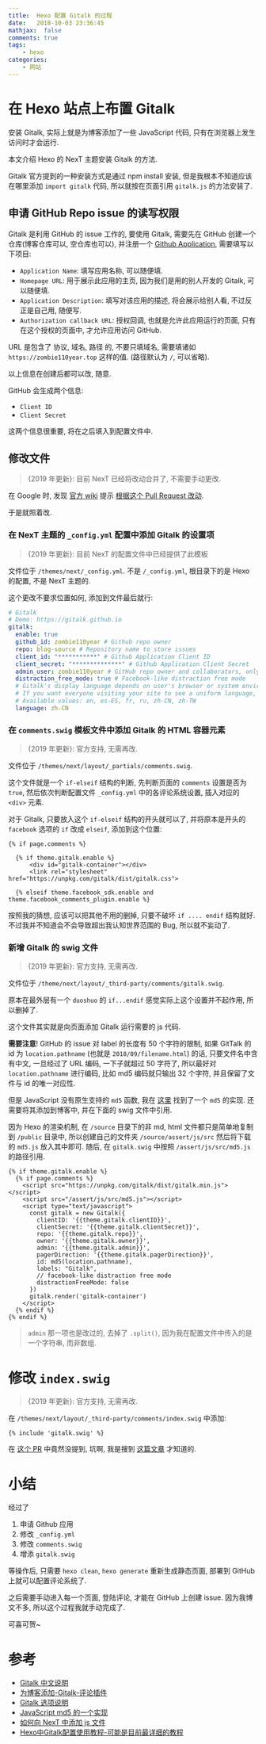 ```yaml
---
title:  Hexo 配置 Gitalk 的过程
date:   2018-10-03 23:36:45
mathjax:  false
comments: true
tags:
    - hexo
categories:
    - 网站
---
```


# 在 Hexo 站点上布置 Gitalk

安装 Gitalk, 实际上就是为博客添加了一些 JavaScript 代码, 只有在浏览器上发生访问时才会运行.

本文介绍 Hexo 的 NexT 主题安装 Gitalk 的方法.

Gitalk 官方提到的一种安装方式是通过 npm install 安装, 但是我根本不知道应该在哪里添加 `import gitalk` 代码, 所以就按在页面引用 `gitalk.js` 的方法安装了.

<!--more-->

## 申请 GitHub Repo issue 的读写权限

Gitalk 是利用 GitHub 的 issue 工作的, 要使用 Gitalk, 需要先在 GitHub 创建一个仓库(博客仓库可以, 空仓库也可以), 并注册一个 [Github Application](https://github.com/settings/applications/new), 需要填写以下项目:

- `Application Name`: 填写应用名称, 可以随便填.
- `Homepage URL`: 用于展示此应用的主页, 因为我们是用的别人开发的 Gitalk, 可以随便填.
- `Application Description`: 填写对该应用的描述, 将会展示给别人看, 不过反正是自己用, 随便写.
- `Authorization callback URL`: 授权回调, 也就是允许此应用运行的页面, 只有在这个授权的页面中, 才允许应用访问 GitHub.

URL 是包含了 协议, 域名, 路径 的, 不要只填域名, 需要填诸如 `https://zombie110year.top` 这样的值.
(路径默认为 `/`, 可以省略).

以上信息在创建后都可以改, 随意.

GitHub 会生成两个信息:

- `Client ID`
- `Client Secret`

这两个信息很重要, 将在之后填入到配置文件中.

## 修改文件

> {2019 年更新}: 目前 NexT 已经将改动合并了, 不需要手动更改.

在 Google 时, 发现 [官方 wiki](https://github.com/gitalk/gitalk/wiki/在hexo-next主题上使用gitalk) 提示 [根据这个 Pull Request 改动](https://github.com/iissnan/hexo-theme-next/pull/1814/files).

于是就照着改.

### 在 NexT 主题的 `_config.yml` 配置中添加 Gitalk 的设置项

> {2019 年更新}: 目前 NexT 的配置文件中已经提供了此模板

文件位于 `/themes/next/_config.yml`. 不是 `/_config.yml`, 根目录下的是 Hexo 的配置, 不是 NexT 主题的.

这个更改不要求位置如何, 添加到文件最后就行:

```yml
# Gitalk
# Demo: https://gitalk.github.io
gitalk:
  enable: true
  github_id: zombie110year # Github repo owner
  repo: blog-source # Repository name to store issues
  client_id: "***********" # Github Application Client ID
  client_secret: "**************" # Github Application Client Secret
  admin_user: zombie110year # GitHub repo owner and collaborators, only these guys can initialize github issues
  distraction_free_mode: true # Facebook-like distraction free mode
  # Gitalk's display language depends on user's browser or system environment
  # If you want everyone visiting your site to see a uniform language, you can set a force language value
  # Available values: en, es-ES, fr, ru, zh-CN, zh-TW
  language: zh-CN
```

### 在 `comments.swig` 模板文件中添加 Gitalk 的 HTML 容器元素

> {2019 年更新}: 官方支持, 无需再改.

文件位于 `/themes/next/layout/_partials/comments.swig`.

这个文件就是一个 `if-elseif` 结构的判断, 先判断页面的 `comments` 设置是否为 `true`, 然后依次判断配置文件 `_config.yml` 中的各评论系统设置, 插入对应的 `<div>` 元素.

对于 Gitalk, 只要放入这个 `if-elseif` 结构的开头就可以了, 并将原本是开头的 `facebook` 选项的 `if` 改成 `elseif`, 添加到这个位置:

```swig
{% if page.comments %}

  {% if theme.gitalk.enable %}
      <div id="gitalk-container"></div>
      <link rel="stylesheet" href="https://unpkg.com/gitalk/dist/gitalk.css">

  {% elseif theme.facebook_sdk.enable and theme.facebook_comments_plugin.enable %}
```

按照我的猜想, 应该可以把其他不用的删掉, 只要不破坏 `if .... endif` 结构就好. 不过我并不知道会不会导致超出我认知世界范围的 Bug, 所以就不妄动了.

### 新增 Gitalk 的 swig 文件

> {2019 年更新}: 官方支持, 无需再改.

文件位于 `/theme/next/layout/_third-party/comments/gitalk.swig`.

原本在最外层有一个 `duoshuo` 的 `if...endif` 感觉实际上这个设置并不起作用, 所以删掉了.

这个文件其实就是向页面添加 Gitalk 运行需要的 js 代码.

**需要注意**! GitHub 的 issue 对 label 的长度有 50 个字符的限制, 如果 GitTalk 的 id 为 `location.pathname` (也就是 `2018/09/filename.html`) 的话, 只要文件名中含有中文, 一旦经过了 URL 编码, 一下子就超过 50 字符了, 所以最好对 `location.pathname` 进行编码, 比如 md5 编码就只输出 32 个字符, 并且保留了文件与 id 的唯一对应性.

但是 JavaScript 没有原生支持的 `md5` 函数, 我在 [这里](https://github.com/blueimp/JavaScript-MD5/tree/master/js) 找到了一个 `md5` 的实现. 还需要将其添加到博客中, 并在下面的 swig 文件中引用.

因为 Hexo 的渲染机制, 在 `/source` 目录下的非 md, html 文件都只是简单地复制到 `/public` 目录中, 所以创建自己的文件夹 `/source/assert/js/src` 然后将下载的 `md5.js` 放入其中即可. 随后, 在 `gitalk.swig` 中按照 `/assert/js/src/md5.js` 的路径引用.

```swig
{% if theme.gitalk.enable %}
  {% if page.comments %}
    <script src="https://unpkg.com/gitalk/dist/gitalk.min.js"></script>
    <script src="/assert/js/src/md5.js"></script>
    <script type="text/javascript">
      const gitalk = new Gitalk({
        clientID: '{{theme.gitalk.clientID}}',
        clientSecret: '{{theme.gitalk.clientSecret}}',
        repo: '{{theme.gitalk.repo}}',
        owner: '{{theme.gitalk.owner}}',
        admin: '{{theme.gitalk.admin}}',
        pagerDirection: '{{theme.gitalk.pagerDirection}}',
        id: md5(location.pathname),
        labels: "Gitalk",
        // facebook-like distraction free mode
        distractionFreeMode: false
      })
      gitalk.render('gitalk-container')
    </script>
  {% endif %}
{% endif %}
```

> `admin` 那一项也是改过的, 去掉了 `.split()`, 因为我在配置文件中传入的是一个字符串, 而非数组.

# 修改 `index.swig`

> {2019 年更新}: 官方支持, 无需再改.

在 `/themes/next/layout/_third-party/comments/index.swig` 中添加:

```swig
{% include 'gitalk.swig' %}
```

在 [这个 PR](https://github.com/iissnan/hexo-theme-next/pull/1814/files) 中竟然没提到, 坑啊, 我是搜到 [这篇文章](https://iochen.com/2018/01/06/use-gitalk-in-hexo/) 才知道的.

# 小结

经过了

1. 申请 Github 应用
2. 修改 `_config.yml`
3. 修改 `comments.swig`
4. 增添 `gitalk.swig`

等操作后, 只需要 `hexo clean`, `hexo generate` 重新生成静态页面, 部署到 GitHub 上就可以配置评论系统了.

之后需要手动进入每一个页面, 登陆评论, 才能在 GitHub 上创建 issue. 因为我博文不多, 所以这个过程我就手动完成了.

可喜可贺~

# 参考

- [Gitalk 中文说明](https://github.com/gitalk/gitalk/blob/master/readme-cn.md)
- [为博客添加-Gitalk-评论插件](https://knightcai.github.io/2017/12/19/%E4%B8%BA%E5%8D%9A%E5%AE%A2%E6%B7%BB%E5%8A%A0-Gitalk-%E8%AF%84%E8%AE%BA%E6%8F%92%E4%BB%B6/)
- [Gitalk 选项说明](https://github.com/gitalk/gitalk#options)
- [JavaScript md5 的一个实现](https://github.com/blueimp/JavaScript-MD5)
- [如何向 NexT 中添加 js 文件](https://github.com/iissnan/hexo-theme-next/issues/1436)
- [Hexo中Gitalk配置使用教程-可能是目前最详细的教程](https://iochen.com/2018/01/06/use-gitalk-in-hexo/)
